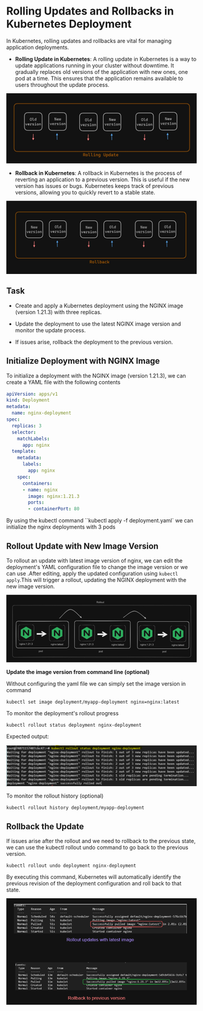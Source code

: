 # Rolling Updates and Rollbacks in Kubernetes Deployment

In Kubernetes, rolling updates and rollbacks are vital for managing application deployments. 

- **Rolling Update in Kubernetes**: A rolling update in Kubernetes is a way to update applications running in your cluster without downtime. It gradually replaces old versions of the application with new ones, one pod at a time. This ensures that the application remains available to users throughout the update process.

![Rolling-Definition](https://github.com/Galadon123/images/blob/main/Lab%20-%20Rolling%20Updates%20and%20Rollbacks/images/rolling-definition.jpg?raw=true)

- **Rollback in Kubernetes**: A rollback in Kubernetes is the process of reverting an application to a previous version. This is useful if the new version has issues or bugs. Kubernetes keeps track of previous versions, allowing you to quickly revert to a stable state.

![Rollback-definition](https://github.com/Galadon123/images/blob/main/Lab%20-%20Rolling%20Updates%20and%20Rollbacks/images/rollback-definition.jpg?raw=true)

## Task
 
-  Create and apply a Kubernetes deployment using the NGINX image (version 1.21.3) with three replicas.

-  Update the deployment to use the latest NGINX image version and monitor the update process.

-  If issues arise, rollback the deployment to the previous version.

## Initialize Deployment with NGINX Image

To initialize a deployment with the  NGINX image (version 1.21.3), we can create a YAML file with the following contents

```yaml
apiVersion: apps/v1
kind: Deployment
metadata:
  name: nginx-deployment
spec:
  replicas: 3
  selector:
    matchLabels:
      app: nginx
  template:
    metadata:
      labels:
        app: nginx
    spec:
      containers:
      - name: nginx
        image: nginx:1.21.3
        ports:
        - containerPort: 80
```

By using the kubectl command ``kubectl apply -f deployment.yaml` we can initialize the nginx deployments with 3 pods

## Rollout Update with New Image Version

To rollout an update with latest image version of nginx, we can edit the deployment's YAML configuration file to change the image version or we can use .After editing, apply the updated configuration using ``kubectl apply``.This will trigger a rollout, updating the NGINX deployment with the new image version.

![Rollout](https://github.com/Galadon123/images/blob/main/Lab%20-%20Rolling%20Updates%20and%20Rollbacks/images/rollout.png?raw=true)

**Update the image version from command line (optional)**

Without configuring the yaml file we can simply set the image version in command

```
kubectl set image deployment/myapp-deployment nginx=nginx:latest
```

To monitor the deployment's rollout progress 

```
kubectl rollout status deployment nginx-deployment
```

Expected output:

![Rollout-output](https://github.com/Galadon123/images/blob/main/Lab%20-%20Rolling%20Updates%20and%20Rollbacks/images/505.png?raw=true)



To monitor the rollout history (optional)

```
kubectl rollout history deployment/myapp-deployment
```
## Rollback the Update

If issues arise after the rollout and we need to rollback to the previous state, we can use the kubectl rollout undo command to go back to the previous version.

```
kubectl rollout undo deployment nginx-deployment
```

By executing this command, Kubernetes will automatically identify the previous revision of the deployment configuration and roll back to that state.

![Rollout-rollback-output](https://github.com/Galadon123/images/blob/main/Lab%20-%20Rolling%20Updates%20and%20Rollbacks/images/67-12.png?raw=true)